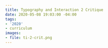 ```yaml
---
title: Typography and Interaction 2 Critique
date: 2020-05-08 19:03:00 -04:00
tags:
- '2020'
- curriculum
images:
- file: ti-2-crit.png
---
```



